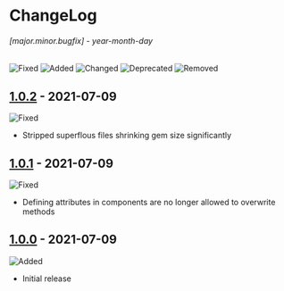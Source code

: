 # ChangeLog

###### [major.minor.bugfix] - year-month-day

![Fixed](https://img.shields.io/badge/-Fixed-blue)
![Added](https://img.shields.io/badge/-Added-brightgreen)
![Changed](https://img.shields.io/badge/-Changed-yellow)
![Deprecated](https://img.shields.io/badge/-Deprecated-orange)
![Removed](https://img.shields.io/badge/-Removed-red)

## [1.0.2](https://github.com/realtradam/FelFlame/releases/tag/1.0.2) - 2021-07-09
![Fixed](https://img.shields.io/badge/-Fixed-blue)
- Stripped superflous files shrinking gem size significantly

## [1.0.1](https://github.com/realtradam/FelFlame/releases/tag/1.0.1) - 2021-07-09
![Fixed](https://img.shields.io/badge/-Fixed-blue)
- Defining attributes in components are no longer allowed to overwrite methods

## [1.0.0](https://github.com/realtradam/FelFlame/releases/tag/1.0.0) - 2021-07-09
![Added](https://img.shields.io/badge/-Added-brightgreen) 
- Initial release
